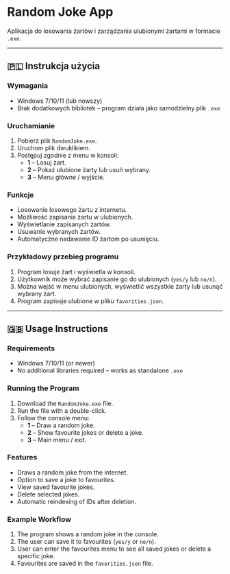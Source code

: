 # Random Joke App

Aplikacja do losowania żartów i zarządzania ulubionymi żartami w formacie `.exe`.

---

## 🇵🇱 Instrukcja użycia


### Wymagania
- Windows 7/10/11 (lub nowszy)
- Brak dodatkowych bibliotek – program działa jako samodzielny plik `.exe`

### Uruchamianie
1. Pobierz plik `RandomJoke.exe`.
2. Uruchom plik dwuklikiem.
3. Postępuj zgodnie z menu w konsoli:
   - **1** – Losuj żart.
   - **2** – Pokaż ulubione żarty lub usuń wybrany.
   - **3** – Menu główne / wyjście.

### Funkcje
- Losowanie losowego żartu z internetu.
- Możliwość zapisania żartu w ulubionych.
- Wyświetlanie zapisanych żartów.
- Usuwanie wybranych żartów.
- Automatyczne nadawanie ID żartom po usunięciu.

### Przykładowy przebieg programu
1. Program losuje żart i wyświetla w konsoli.
2. Użytkownik może wybrać zapisanie go do ulubionych (`yes/y` lub `no/n`).
3. Można wejść w menu ulubionych, wyświetlić wszystkie żarty lub usunąć wybrany żart.
4. Program zapisuje ulubione w pliku `favorities.json`.

---

## 🇬🇧 Usage Instructions


### Requirements
- Windows 7/10/11 (or newer)
- No additional libraries required – works as standalone `.exe`

### Running the Program
1. Download the `RandomJoke.exe` file.
2. Run the file with a double-click.
3. Follow the console menu:
   - **1** – Draw a random joke.
   - **2** – Show favourite jokes or delete a joke.
   - **3** – Main menu / exit.

### Features
- Draws a random joke from the internet.
- Option to save a joke to favourites.
- View saved favourite jokes.
- Delete selected jokes.
- Automatic reindexing of IDs after deletion.

### Example Workflow
1. The program shows a random joke in the console.
2. The user can save it to favourites (`yes/y` or `no/n`).
3. User can enter the favourites menu to see all saved jokes or delete a specific joke.
4. Favourites are saved in the `favorities.json` file.
